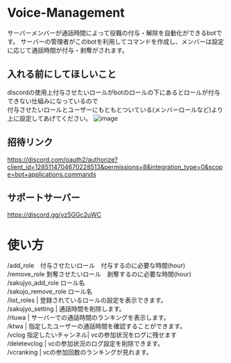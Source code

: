 # Voice-Management
サーバーメンバーが通話時間によって役職の付与・解除を自動化ができるbotです。
サーバーの管理者がこのbotを利用してコマンドを作成し、メンバーは設定に応じて通話時間が付与・剥奪がされます。
## 入れる前にしてほしいこと
discordの使用上付与させたいロールがbotのロールの下にあるとロールが付与できない仕組みになっているので  
付与させたいロールとユーザーにもともとついている(メンバーロールなど)より上に設定してあげてください。
![image](https://github.com/user-attachments/assets/e639d4df-c56e-4e54-9359-09c66fdb5d26)

## 招待リンク
https://discord.com/oauth2/authorize?client_id=1285114704670228513&permissions=8&integration_type=0&scope=bot+applications.commands
## サポートサーバー
https://discord.gg/vz5GGc2uWC
# 使い方
/add_role　付与させたいロール　付与するのに必要な時間(hour)  
/remove_role 剝奪させたいロール　剥奪するのに必要な時間(hour)  
/sakujyo_add_role ロール名  
/sakujo_remove_role ロール名  
/list_roles | 登録されているロールの設定を表示できます。  
/sakujyo_setting | 通話時間を削除します。  
/rtuwa | サーバーでの通話時間のランキングを表示します。  
/ktwa | 指定したユーザーの通話時間を確認することができます。  
/vclog 指定したいチャンネル| vcの参加状況をログに残せます  
/deletevclog | vcの参加状況のログ設定を削除できます。  
/vcranking | vcの参加回数のランキングが見れます。  
